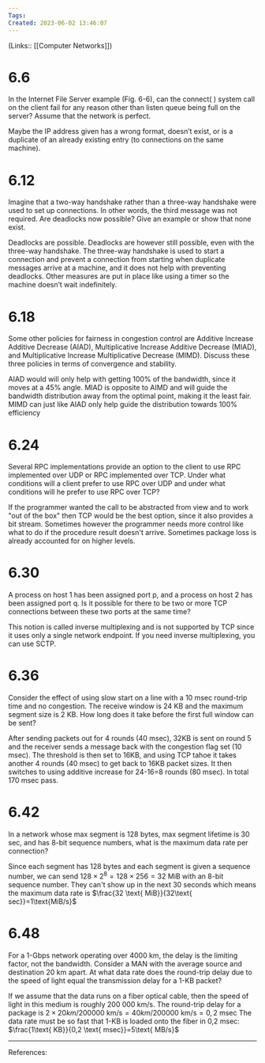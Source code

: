 ```yaml
---
Tags: 
Created: 2023-06-02 13:46:07
---
```

(Links:: [[Computer Networks]])
# 6.6
In the Internet File Server example (Fig. 6-6), can the connect( ) system call on the client fail for any reason other than listen queue being full on the server? Assume that the network is perfect.

Maybe the IP address given has a wrong format, doesn’t exist, or is a duplicate of an already existing entry (to connections on the same machine).
# 6.12
Imagine that a two-way handshake rather than a three-way handshake were used to set up connections. In other words, the third message was not required. Are deadlocks now possible? Give an example or show that none exist.

Deadlocks are possible. Deadlocks are however still possible, even with the three-way handshake. The three-way handshake is used to start a connection and prevent a connection from starting when duplicate messages arrive at a machine, and it does not help with preventing deadlocks. Other measures are put in place like using a timer so the machine doesn’t wait indefinitely.
# 6.18
Some other policies for fairness in congestion control are Additive Increase Additive Decrease (AIAD), Multiplicative Increase Additive Decrease (MIAD), and Multiplicative Increase Multiplicative Decrease (MIMD). Discuss these three policies in terms of convergence and stability.

AIAD would will only help with getting 100% of the bandwidth, since it moves at a 45% angle. MIAD is opposite to AIMD and will guide the bandwidth distribution away from the optimal point, making it the least fair. MIMD can just like AIAD only help guide the distribution towards 100% efficiency
# 6.24
Several RPC implementations provide an option to the client to use RPC implemented over UDP or RPC implemented over TCP. Under what conditions will a client prefer to use RPC over UDP and under what conditions will he prefer to use RPC over TCP?

If the programmer wanted the call to be abstracted from view and to work "out of the box" then TCP would be the best option, since it also provides a bit stream. Sometimes however the programmer needs more control like what to do if the procedure result doesn't arrive. Sometimes package loss is already accounted for on higher levels.
# 6.30
A process on host 1 has been assigned port p, and a process on host 2 has been assigned port q. Is it possible for there to be two or more TCP connections between these two ports at the same time?

This notion is called inverse multiplexing and is not supported by TCP since it uses only a single network endpoint. If you need inverse multiplexing, you can use SCTP.
# 6.36
Consider the effect of using slow start on a line with a 10 msec round-trip time and no congestion. The receive window is 24 KB and the maximum segment size is 2 KB. How long does it take before the first full window can be sent?

After sending packets out for 4 rounds (40 msec), 32KB is sent on round 5 and the receiver sends a message back with the congestion flag set (10 msec). The threshold is then set to 16KB, and using TCP tahoe it takes another 4 rounds (40 msec) to get back to 16KB packet sizes. It then switches to using additive increase for 24-16=8 rounds (80 msec). In total 170 msec pass.
# 6.42
In a network whose max segment is 128 bytes, max segment lifetime is 30 sec, and has 8-bit sequence numbers, what is the maximum data rate per connection?

Since each segment has 128 bytes and each segment is given a sequence number, we can send $128\times2^{8}=128\times256=32$ MiB with an 8-bit sequence number. They can't show up in the next 30 seconds which means the maximum data rate is $\frac{32 \text{ MiB}}{32\text{ sec}}=1\text{MiB/s}$
# 6.48 
For a 1-Gbps network operating over 4000 km, the delay is the limiting factor, not the bandwidth. Consider a MAN with the average source and destination 20 km apart. At what data rate does the round-trip delay due to the speed of light equal the transmission delay for a 1-KB packet?

If we assume that the data runs on a fiber optical cable, then the speed of light in this medium is roughly 200 000 km/s. The round-trip delay for a package is $2\times20km/200000\text{ km/s}=40km/200000\text{ km/s}=0,2\text{ msec}$
The data rate must be so fast that 1-KB is loaded onto the fiber in 0,2 msec: $\frac{1\text{ KB}}{0,2 \text{ msec}}=5\text{ MB/s}$

---
References: